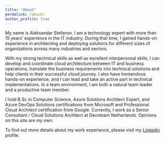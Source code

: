 ```yaml
---
title: "About"
permalink: /about/
author_profile: true
---
```

My name is Aleksandar Stefanov. I am a technology expert with more than 15 years’ experience in the IT industry. During that time, I gained hands-on experience in architecting and deploying solutions for different sizes of organizations across many industries and sectors. 

With my strong technical skills as well as excellent interpersonal skills, I can develop and coordinate cloud architecture between IT and business operations, translate the business requirements into technical solutions and help clients in their successful cloud journey. I also have tremendous hands-on experience, and I can lead and take an active part in technical implementations. In a team environment, I am both a natural team leader and a productive team member.

I hold B.Sc in Computer Science, Azure Solutions Architect Expert, and Azure DevOps Solutions certifications from Microsoft and Professional Cloud Architect certification from Google.
Currently, I work as a Senior Consultant / Cloud Solutions Architect at Devoteam Netherlands. Opinions on this site are my own.

To find out more details about my work experience, please visit my [Linkedin](https://www.linkedin.com/in/aleksandarstefanov/) profile.